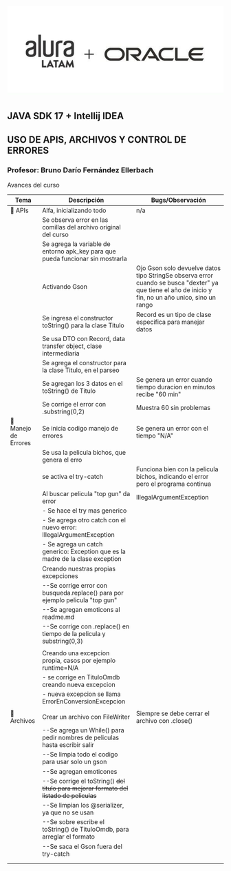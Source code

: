 # ![aluraoracle.jpg](assets/aluraoracle.jpg)

## JAVA SDK 17 + Intellij IDEA
## USO DE APIS, ARCHIVOS Y CONTROL DE ERRORES
### Profesor: Bruno Darío Fernández Ellerbach

Avances del curso


| Tema                  | Descripción                                                                             | Bugs/Observación                                                                                                                                      |
|-----------------------|-----------------------------------------------------------------------------------------|-------------------------------------------------------------------------------------------------------------------------------------------------------|
| 🚀️ APIs              | Alfa, inicializando todo                                                                | n/a                                                                                                                                                   |
|                       | Se observa error en las comillas del archivo original del curso                         |                                                                                                                                                       |
|                       | Se agrega la variable de entorno apk_key para que pueda funcionar sin mostrarla         |                                                                                                                                                       |
|                       | Activando Gson                                                                          | Ojo Gson solo devuelve datos tipo StringSe observa error cuando se busca "dexter" ya que tiene el año de inicio y fin, no un año unico, sino un rango |
|                       | Se ingresa el constructor toString() para la clase Titulo                               | Record es un tipo de clase especifica para manejar datos                                                                                              |
|                       | Se usa DTO con Record, data transfer object, clase intermediaria                        |                                                                                                                                                       |
|                       | Se agrega el constructor para la clase Titulo, en el parseo                             |                                                                                                                                                       |
|                       | Se agregan los 3 datos en el toString() de Titulo                                       | Se genera un error cuando tiempo duracion en minutos recibe "60 min"                                                                                  |
|                       | Se corrige el error con .substring(0,2)                                                 | Muestra 60 sin problemas                                                                                                                              |
| 👀️ Manejo de Errores | Se inicia codigo manejo de errores                                                      | Se genera un error con el tiempo "N/A"                                                                                                                |
|                       | Se usa la pelicula bichos, que genera el erro                                           |                                                                                                                                                       |
|                       | se activa el try-catch                                                                  | Funciona bien con la pelicula bichos, indicando el error pero el programa continua                                                                    |
|                       | Al buscar pelicula "top gun" da error                                                   | IllegalArgumentException                                                                                                                              |
|                       | - Se hace el try mas generico                                                           |                                                                                                                                                       |
|                       | - Se agrega otro catch con el nuevo error: IllegalArgumentException                     |                                                                                                                                                       |
|                       | - Se agrega un catch generico: Exception que es la madre de la clase exception          |                                                                                                                                                       |
|                       | Creando nuestras propias excepciones                                                    |                                                                                                                                                       |
|                       | --Se corrige error con busqueda.replace() para por ejemplo pelicula "top gun"           |                                                                                                                                                       |
|                       | --Se agregan emoticons al readme.md                                                     |                                                                                                                                                       |
|                       | --Se corrige con .replace() en tiempo de la pelicula y substring(0,3)                   |                                                                                                                                                       |
|                       |                                                                                         |                                                                                                                                                       |
|                       | Creando una excepcion propia, casos por ejemplo runtime=N/A                             |                                                                                                                                                       |
|                       | - se corrige en TituloOmdb creando nueva excepcion                                      |                                                                                                                                                       |
|                       | - nueva excepcion se llama ErrorEnConversionExcepcion                                   |                                                                                                                                                       |
|                       |                                                                                         |                                                                                                                                                       |
| 📝 Archivos           | Crear un archivo con FileWriter                                                         | Siempre se debe cerrar el archivo con .close()                                                                                                        |
|                       | --Se agrega un While() para pedir nombres de peliculas hasta escribir salir             |                                                                                                                                                       |
|                       | --Se limpia todo el codigo para usar solo un gson                                       |                                                                                                                                                       |
|                       | --Se agregan emoticones                                                                 |                                                                                                                                                       |
|                       | --Se corrige el toString() ~~del titulo para mejorar formato del listado de peliculas~~ |                                                                                                                                                       |
|                       | --Se limpian los @serializer, ya que no se usan                                         |                                                                                                                                                       |
|                       | --Se sobre escribe el toString() de TituloOmdb, para arreglar el formato                |                                                                                                                                                       |
|                       | --Se saca el Gson fuera del try-catch                                                   |                                                                                                                                                       |
|                       |                                                                                         |                                                                                                                                                       |
|                       |                                                                                         |                                                                                                                                                       |
